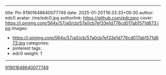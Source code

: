 
---
title: Pin 91901648640077749
date: 2025-01-20T16:33:33+05:30
author: edc0
avatar: /me/edc0.jpg
authorlink: https://github.com/edczero
cover: https://i.pinimg.com/564x/57/a0/cb/57a0cb7ef33e1d776cd017ab1571d673.jpg
images:
   - https://i.pinimg.com/564x/57/a0/cb/57a0cb7ef33e1d776cd017ab1571d673.jpg
categories:
  - pinterest
tags:
  - edc0
weight: 1
---

<!--more-->

[91901648640077749](https://in.pinterest.com/pin/91901648640077749/)

	